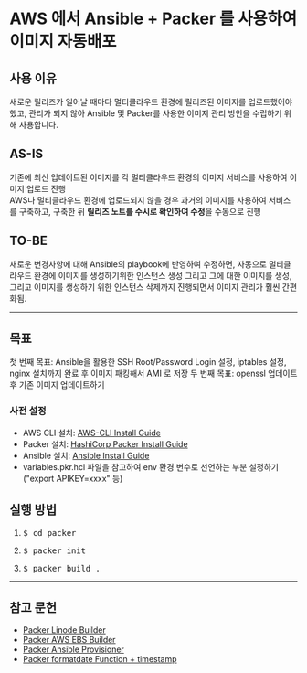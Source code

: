 AWS 에서 Ansible + Packer 를 사용하여 이미지 자동배포
================================

사용 이유
----------
새로운 릴리즈가 일어날 때마다 멀티클라우드 환경에 릴리즈된 이미지를 업로드했어야 했고, 관리가 되지 않아 Ansible 및 Packer를 사용한 이미지 관리 방안을 수립하기 위해 사용합니다.
  
AS-IS
-----
기존에 최신 업데이트된 이미지를 각 멀티클라우드 환경의 이미지 서비스를 사용하여 이미지 업로드 진행  
AWS나 멀티클라우드 환경에 업로드되지 않을 경우 과거의 이미지를 사용하여 서비스를 구축하고, 구축한 뒤 **릴리즈 노트를 수시로 확인하여 수정**을 수동으로 진행

TO-BE
-----
새로운 변경사항에 대해 Ansible의 playbook에 반영하여 수정하면, 자동으로 멀티클라우드 환경에 이미지를 생성하기위한 인스턴스 생성 그리고 그에 대한 이미지를 생성, 그리고 이미지를 생성하기 위한 인스턴스 삭제까지 진행되면서 이미지 관리가 훨씬 간편화됨.

---

목표
--------
첫 번째 목표: Ansible을 활용한 SSH Root/Password Login 설정, iptables 설정, nginx 설치까지 완료 후 이미지 패킹해서 AMI 로 저장
두 번째 목표: openssl 업데이트 후 기존 이미지 업데이트하기

### 사전 설정
* AWS CLI 설치: [AWS-CLI Install Guide](https://docs.aws.amazon.com/cli/latest/userguide/getting-started-install.html#cliv2-linux-install)
* Packer 설치: [HashiCorp Packer Install Guide](https://developer.hashicorp.com/packer/downloads)
* Ansible 설치: [Ansible Install Guide](https://docs.ansible.com/ansible/latest/installation_guide/intro_installation.html)
* variables.pkr.hcl 파일을 참고하여 env 환경 변수로 선언하는 부분 설정하기 ("export APIKEY=xxxx" 등)

## 실행 방법
1. <pre>$ cd packer</pre>
2. <pre>$ packer init</pre>
3. <pre>$ packer build .</pre>

---

## 참고 문헌
* [Packer Linode Builder](https://developer.hashicorp.com/packer/plugins/builders/linode)
* [Packer AWS EBS Builder](https://developer.hashicorp.com/packer/plugins/builders/amazon/ebs)
* [Packer Ansible Provisioner](https://developer.hashicorp.com/packer/plugins/provisioners/ansible/ansible)
* [Packer formatdate Function + timestamp](https://developer.hashicorp.com/packer/docs/templates/hcl_templates/functions/datetime/formatdate)

